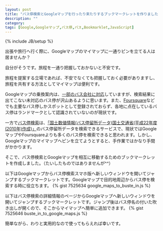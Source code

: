 ```yaml
---
layout: post
title: "バス停検索とGoogleマップを行ったり来たりするブックマークレットを作りました。"
description: ""
category:
tags: [Google,Googleマップ,バス停,バス,Bookmarklet,JavaScript]
---
```

{% include JB/setup %}

出張や旅行へ行く際に、Googleマップのマイマップに一通りピンを立てる人は居ませんか？

自分がそうです。旅程を一通り把握しておかないと不安です。

旅程を提案する立場であれば、不安でなくても把握しておく必要がありますし、旅程を共有する方法としてマイマップは便利です。

Googleマップの乗換案内は、[一部のバス会社に対応](http://googlejapan.blogspot.jp/2012/09/google.html)していますが、検索結果に出てこない未対応のバス停が沢山あるように思います。また、[Foursquare](https://ja.foursquare.com/)などでも主要なバス停しかスポットとして登録されておらず、各地に点在しているバス停はランドマークとして認識されていないのが現状です。

一方で[バス停検索](http://buste.in/search/bus/)は、[「国土数値情報(バス停留所データ)国土交通省(平成22年度(2010年)作成)」](http://nlftp.mlit.go.jp/ksj/)のバス停留所データを検索できるサービスで、現状ではGoogleマップやFoursquareよりも多くのバス停を検索できると思われます。しかし、Googleマップのマイマップへピンを立てようとすると、手作業ではかなり手間がかかります。

そこで、バス停検索とGoogleマップを相互に移動するためのブックマークレットを作成しました。（たいしたものではありませんが^^）

以下はGoogleマップからバス停検索スマホ版へ新しいウィンドウを開いてジャンプするブックマークレットです。Googleマップで目的地周辺からバス停を検索する時に役立ちます。
{% gist 7525634 google_maps_to_buste_in.js %}

以下はバス停検索の詳細情報のページからGoogleマップへ新しいウィンドウを開いてジャンプするブックマークレットです。ジャンプ後はバス停名の付いた吹き出しが開くので、そこからマイマップへ簡単に追加できます。
{% gist 7525646 buste_in_to_google_maps.js %}

簡単ながら、わりと実用的なので使ってもらえれば幸いです。
